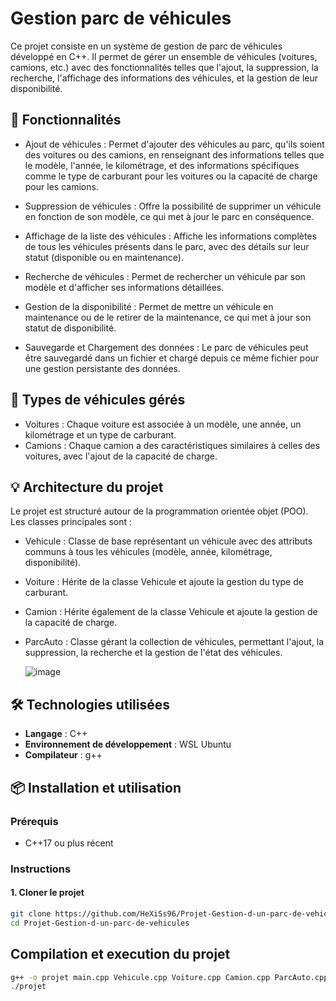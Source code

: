 # Gestion parc de véhicules

Ce projet consiste en un système de gestion de parc de véhicules développé en C++. Il permet de gérer un ensemble de véhicules (voitures, camions, etc.) avec des fonctionnalités telles que l'ajout, la suppression, la recherche, l'affichage des informations des véhicules, et la gestion de leur disponibilité.

## 🌟 Fonctionnalités

- Ajout de véhicules : Permet d'ajouter des véhicules au parc, qu'ils soient des voitures ou des camions, en renseignant des informations telles que le modèle, l'année, le kilométrage, et des informations spécifiques comme le type de carburant pour les voitures ou la capacité de charge pour les camions.

- Suppression de véhicules : Offre la possibilité de supprimer un véhicule en fonction de son modèle, ce qui met à jour le parc en conséquence.

- Affichage de la liste des véhicules : Affiche les informations complètes de tous les véhicules présents dans le parc, avec des détails sur leur statut (disponible ou en maintenance).

- Recherche de véhicules : Permet de rechercher un véhicule par son modèle et d'afficher ses informations détaillées.

- Gestion de la disponibilité : Permet de mettre un véhicule en maintenance ou de le retirer de la maintenance, ce qui met à jour son statut de disponibilité.

- Sauvegarde et Chargement des données : Le parc de véhicules peut être sauvegardé dans un fichier et chargé depuis ce même fichier pour une gestion persistante des données.

## 🚗 Types de véhicules gérés
- Voitures : Chaque voiture est associée à un modèle, une année, un kilométrage et un type de carburant.
- Camions : Chaque camion a des caractéristiques similaires à celles des voitures, avec l'ajout de la capacité de charge.

## 💡 Architecture du projet
Le projet est structuré autour de la programmation orientée objet (POO). Les classes principales sont :

- Vehicule : Classe de base représentant un véhicule avec des attributs communs à tous les véhicules (modèle, année, kilométrage, disponibilité).
- Voiture : Hérite de la classe Vehicule et ajoute la gestion du type de carburant.
- Camion : Hérite également de la classe Vehicule et ajoute la gestion de la capacité de charge.
- ParcAuto : Classe gérant la collection de véhicules, permettant l'ajout, la suppression, la recherche et la gestion de l'état des véhicules.

  ![image](https://github.com/user-attachments/assets/95de8e48-2cb3-47f5-9510-08cf019b4ef2)

## 🛠 Technologies utilisées

- **Langage** : C++
- **Environnement de développement** : WSL Ubuntu
- **Compilateur** : g++

## 📦 Installation et utilisation

### Prérequis

- C++17 ou plus récent

### Instructions

#### 1. Cloner le projet

```bash
git clone https://github.com/HeXiSs96/Projet-Gestion-d-un-parc-de-vehicules.git
cd Projet-Gestion-d-un-parc-de-vehicules
```
## Compilation et execution du projet
```bash
g++ -o projet main.cpp Vehicule.cpp Voiture.cpp Camion.cpp ParcAuto.cpp -std=c++17 -Wall
./projet
```
